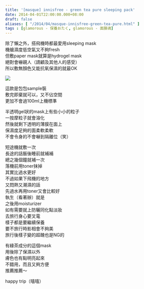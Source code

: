 ```yaml
---
title: '[masque] innisfree - green tea pure sleeping pack'
date: 2014-04-01T22:00:00.000+08:00
draft: false
aliases: [ "/2014/04/masque-innisfree-green-tea-pure.html" ]
tags : [glamorous - 保養おたく, glamorous - 面膜魂]
---
```


除了懶之外，搭飛機時都最愛用sleeping mask  
機艙濕度低空氣又不夠fresh  
但敷paper mask就算是hydrogel mask  
絕對會嚇親人（請顧及其他人的感受）  
所以敷無顏色又能抗氧保濕的就最OK  

![](/images/innisfreesleep.jpg)

這款是包包sample裝  
敷完即棄就可以，又不佔空間  
更加不會過100ml上機標準  
  
半透明gel狀的mask上有些小小的粒子  
一按摩粒子就會溶化  
然後就剩下透明的薄膜在面上  
保濕度足夠的面柔軟柔軟  
不會令身的不會嚇到隔離位（笑）  
  
短途機就敷一次  
長途的話飯後睡前就補補  
總之幾個鐘就補一次  
落機前用toner抹掉  
其實比過水更好  
不過如果下飛機的地方  
又悶熱又潮濕的話  
先過水再用toner又會比較好  
執生（看著辦）就是  
之後用moisturizer  
如有需要就上防曬同化點淡妝  
去旅行身心要叉電  
樣子都是要繼續保養  
要不旅行時影相會不夠美  
旅行後樣子變的超醜也是NG的  
  
有綠茶成分的這個mask  
用後除了保濕以外  
膚色也有點明亮起來  
不錯用，而且又夠方便  
推薦推薦～  
  
happy trip（嘻嘻）
